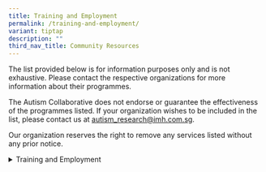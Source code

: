 ```yaml
---
title: Training and Employment
permalink: /training-and-employment/
variant: tiptap
description: ""
third_nav_title: Community Resources
---
```

<p>The list provided below is for information purposes only and is not exhaustive.
Please contact the respective organizations for more information about
their programmes.</p>
<p>The Autism Collaborative does not endorse or guarantee the effectiveness
of the programmes listed. If your organization wishes to be included in
the list, please contact us at <a href="mailto:autism_research@imh.com.sg" rel="noopener noreferrer nofollow" target="_blank">autism_research@imh.com.sg</a>.</p>
<p>Our organization reserves the right to remove any services listed without
any prior notice.</p>
<div data-type="detailGroup" class="isomer-accordion-group isomer-accordion isomer-accordion-white">
<details class="isomer-details">
<summary>Training and Employment</summary>
<div data-type="detailsContent" class="isomer-details-content">
<table style="minWidth: 50px">
<colgroup>
<col>
<col>
</colgroup>
<tbody>
<tr>
<th rowspan="1" colspan="1">
<p>Organization</p>
</th>
<th rowspan="1" colspan="1">
<p>Information</p>
</th>
</tr>
<tr>
<td rowspan="1" colspan="1">
<p>Project Dignity</p>
<p></p>
<p>Contact:</p>
</td>
<td rowspan="1" colspan="1">
<p></p>
</td>
</tr>
<tr>
<td rowspan="1" colspan="1">
<p></p>
</td>
<td rowspan="1" colspan="1">
<p></p>
</td>
</tr>
</tbody>
</table>
</div>
</details>
</div>
<p></p>